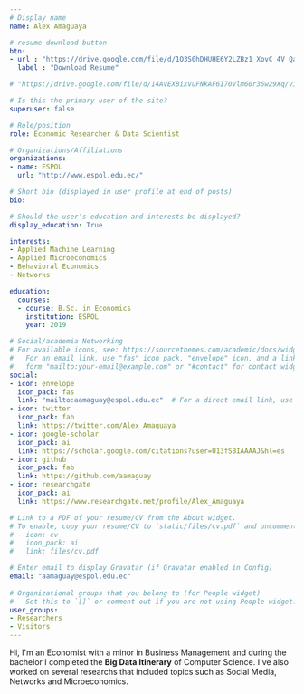 ```yaml
---
# Display name
name: Alex Amaguaya

# resume download button
btn:
- url : "https://drive.google.com/file/d/1O3S0hDHUHE6Y2LZBz1_XovC_4V_QaBUB/view?usp=sharing"
  label : "Download Resume"

# "https://drive.google.com/file/d/14AvEXBixVuFNkAF6I70Vlm60r36w29Xq/view?usp=sharing"

# Is this the primary user of the site?
superuser: false

# Role/position
role: Economic Researcher & Data Scientist

# Organizations/Affiliations
organizations:
- name: ESPOL
  url: "http://www.espol.edu.ec/"

# Short bio (displayed in user profile at end of posts)
bio: 

# Should the user's education and interests be displayed?
display_education: True

interests:
- Applied Machine Learning
- Applied Microeconomics
- Behavioral Economics
- Networks

education:
  courses:
  - course: B.Sc. in Economics
    institution: ESPOL
    year: 2019

# Social/academia Networking
# For available icons, see: https://sourcethemes.com/academic/docs/widgets/#icons
#   For an email link, use "fas" icon pack, "envelope" icon, and a link in the
#   form "mailto:your-email@example.com" or "#contact" for contact widget.
social:
- icon: envelope
  icon_pack: fas
  link: "mailto:aamaguay@espol.edu.ec"  # For a direct email link, use "mailto:test@example.org".
- icon: twitter
  icon_pack: fab
  link: https://twitter.com/Alex_Amaguaya
- icon: google-scholar
  icon_pack: ai
  link: https://scholar.google.com/citations?user=U13fSBIAAAAJ&hl=es
- icon: github
  icon_pack: fab
  link: https://github.com/aamaguay
- icon: researchgate
  icon_pack: ai
  link: https://www.researchgate.net/profile/Alex_Amaguaya

# Link to a PDF of your resume/CV from the About widget.
# To enable, copy your resume/CV to `static/files/cv.pdf` and uncomment the lines below.  
# - icon: cv
#   icon_pack: ai
#   link: files/cv.pdf

# Enter email to display Gravatar (if Gravatar enabled in Config)
email: "aamaguay@espol.edu.ec"
  
# Organizational groups that you belong to (for People widget)
#   Set this to `[]` or comment out if you are not using People widget.  
user_groups:
- Researchers
- Visitors
---
```



Hi, I'm an Economist with a minor in Business Management and during the bachelor I completed the **Big Data Itinerary** of Computer Science. I've also worked on several researchs that included topics such as Social Media, Networks and Microeconomics.
